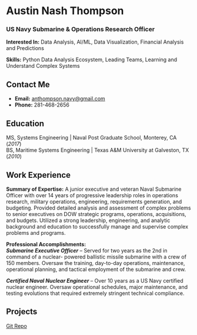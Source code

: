 # Austin Nash Thompson

### US Navy Submarine & Operations Research Officer

**Interested In:** Data Analysis, AI/ML, Data Visualization, Financial Analysis and Predictions

**Skills:** Python Data Analysis Ecosystem, Leading Teams, Learning and Understand Complex Systems

## Contact Me
- **Email:** anthompson.navy@gmail.com
- **Phone:** 281-468-2656

## Education
MS, Systems Engineering | Naval Post Graduate School, Monterey, CA (_2017_)  
BS, Maritime Systems Engineering | Texas A&M University at Galveston, TX  (_2010_)

## Work Experience
**Summary of Expertise:**
A junior executive and veteran Naval Submarine Officer with over 14 years of progressive leadership roles in operations research, military operations, engineering, requirements generation, and budgeting.  Provided detailed analysis and assessment of complex problems to senior executives on DOW strategic programs, operations, acquisitions, and budgets. Utilized a strong leadership, engineering, and analytic background and education to successfully manage and supervise complex problems and programs. 

**Professional Accomplishments:**  
***Submarine Executive Officer*** – Served for two years as the 2nd in command of a nuclear- powered ballistic missile submarine with a crew of 150 members.  Oversaw the training, day-to-day operations, maintenance, operational planning, and tactical employment of the submarine and crew.    

***Certified Naval Nuclear Engineer*** – Over 10 years as a US Navy certified nuclear engineer. Oversaw operational schedules, major maintenance, and testing evolutions that required extremely stringent technical compliance. 

## Projects
[Git Repo](https://github.com/austinnthompson)
